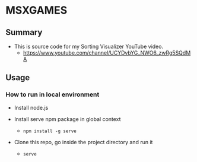 # MSXGAMES



## Summary

* This is source code for my Sorting Visualizer YouTube video.
  - https://www.youtube.com/channel/UCYDvbYG_NWO6_zwRg5SQdMA



## Usage

### How to run in local environment

* Install node.js

* Install serve npm package in global context

  * ```
    npm install -g serve
    ```

* Clone this repo, go inside the project directory and run it

  * ```
    serve
    ```



